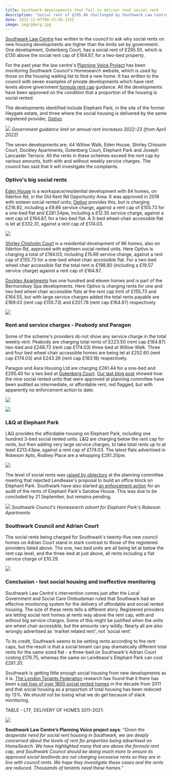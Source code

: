 ```yaml
---
title: Southwark developments that fail to deliver real social rent
description: "Social rent of £295.40 challenged by Southwark Law Centre "
date: 2022-12-07T08:23:58.131Z
image: img/gberg.jpg
---
```

[Southwark Law Centre](https://www.southwarklawcentre.org.uk/) has written to the council to ask why social rents on new housing developments are higher than the limits set by government.  One development, Gutenberg Court, has a social rent of £295.50, which is £130 above the social rent cap of £164.87, for a two-bed property.

For the past year the law centre's [Planning Voice Project](https://www.southwarklawcentre.org.uk/planning-voice/) has been monitoring Southwark Council's Homesearch website, which is used by those on the housing waiting list to find a new home.  [](https://www.southwarklawcentre.org.uk/)It has written to the council with seven examples of private developments which have rent levels above government [formula rent cap](https://www.gov.uk/government/publications/rent-standard/limit-on-annual-rent-increases-2022-23-from-april-2022) guidance.  All the developments have been approved on the condition that a proportion of the housing is social rented.

The developments identified include Elephant Park, in the site of the former Heygate estate, and three where the social housing is delivered by the same registered provider, [Optivo](https://www.optivo.org.uk/).  

![](https://35percent.org/img/screenshot-2022-11-26-at-11-24-07-limit-on-annual-rent-increases-2021-22-limit_on_annual_rent_increases_2022-23.pdf.png)
*Government guidance limit on annual rent increases 2022-23 (from April 2022)*

The seven developments are; 44 Willow Walk, Eden House, Shirley Chissom Court, Dockley Apartments, Gutenberg Court, Elephant Park and Joseph Lancaster Terrace.  All the rents in these schemes exceed the rent cap by various amounts, both with and without weekly service charges.  The council has said that it will investigate the complaints.  

### Optivo's big social rents

[Eden House](https://planning.southwark.gov.uk/online-applications/applicationDetails.do?keyVal=ZZZV1FKBWR595&activeTab=summary) is a workspace/residential development with 84 homes, on Ilderton Rd, in the Old Kent Rd Opportunity Area.  It was approved in 2018 with sixteen social rented units; [Optivo](https://www.optivo.org.uk/) provides this, but is charging £216.92, including a £9.86 service charge, against a rent cap of £155.73 for a one-bed flat and £281.54pw, including a £12.35 service charge, against a rent cap of £164.87, for a two-bed flat.  A 3-bed wheel-chair accessible flat is let at £332.31, against a rent cap of £174.03.

![](https://35percent.org/edenhouse.jpg)

[Shirley Chisholm Court](https://planning.southwark.gov.uk/online-applications/applicationDetails.do?keyVal=ZZZV0SKBWR962&activeTab=summary) is a residential development of 86 homes, also on Ilderton Rd, approved with eighteen social rented units.  Here Optivo is charging a total of £184.03, including £15.69 service charge, against a rent cap of £155.73 for a one-bed wheel chair accessible flat.  For a two-bed wheel chair accessible flat the total rent is £198.80 (including a £19.57 service charge) against a rent cap of £164.87.

[Dockley Apartments](https://planning.southwark.gov.uk/online-applications/applicationDetails.do?keyVal=ZZZV0RKBWR806&activeTab=summary) has one hundred and eleven homes and is part of the Bermondsey Spa developments.  Here Optivo is charging rents for one and two bed wheel chair accessible flats at the rent cap limit of £155.73 and £164.55, but with large service charges added the total rents payable are £189.03 (rent cap £155.73) and £201.78 (rent cap £164.87) respectively.

![](https://35percent.org/img/optivo_table_051222.pdf-adobe-acrobat-reader-64-bit-05_12_2022-09_37_44-2-.png)

### Rent and service charges - Peabody and Paragon

Some of the scheme's providers do not show any service charge in the total weekly rent.  Peabody are charging total rents of £223.50 (rent cap £164.87) two-bed and £248.72 (rent cap £174.03) three-bed at Willow Walk. Three and four bed wheel chair accessible homes are being let at £252.60 (rent cap £174.03) and £243.26 (rent cap £183.18) respectively.

Paragon and Asra Housing Ltd are charging £261.44 for a one-bed and £295.40 for a two bed at [Gutenberg Court](https://planning.southwark.gov.uk/online-applications/applicationDetails.do?keyVal=ZZZV1QKBWR443&activeTab=summary). [Our last blog post](https://www.35percent.org/posts/ombudsman-rejects-affordable-housing-complaint-against-southwark/) showed how the nine social rented units that were approved at planning committee have been audited as intermediate, or affordable rent, red flagged, but with apparently no enforcement action to date.

![](https://35percent.org/img/gberg.jpg)

![](https://35percent.org/img/peabody_and_asra_table_051222.pdf-adobe-acrobat-reader-64-bit-05_12_2022-09_55_58-2-.png)

### L&Q at Elephant Park

L&Q provides the affordable housing on Elephant Park, including one hundred 3-bed social rented units.  L&Q are charging below the rent cap for rents, but then adding very large service charges, to take total rents up to at least £213.43pw, against a rent cap of £174.03.  The latest flats advertised in Robeson Apts, Rodney Place are a whopping £281.20pw.

![](https://35percent.org/img/l-q_elephant_park_word-29_11_2022-08_51_53-2-.png)

The level of social rents was [raised by objectors](https://southwarknews.co.uk/news/housing/fears-raised-that-100-elephant-park-social-rent-properties-are-charging-tenants-incorrectly/) at the planning committee meeting that rejected Lendlease's proposal to build an office block on Elephant Park.  Southwark have also started [an enforcement action](https://planning.southwark.gov.uk/online-applications/enforcementDetails.do?activeTab=summary&keyVal=RELD9TKB00K01) for an audit of the rents of Elephant Park's Sandow House.  This was due to be concluded by 21 September, but remains pending.

![](https://35percent.org/img/robeson_apt_3-bed-flat-2-.png)
*Southwark Council's Homesearch advert for Elephant Park's Robeson Apartments*

### Southwark Council and Adrian Court

The social rents being charged for Southwark's twenty-five new council homes on Adrian Court stand in stark contrast to those of the registered providers listed above.  The one, two bed units are all being let at below the rent cap level, and the three-bed at just above, all rents including a flat service charge of £10.29.

![](https://35percent.org/img/southwark_council_at_adrian_court_table_051222.pdf_adobe-acrobat-reader-64-bit-05_12_2022-10_18_05-2-.png)

### Conclusion - lost social housing and ineffective monitoring

Southwark Law Centre's intervention comes just after the Local Government and Social Care Ombudsman ruled that Southwark had an effective monitoring system for the delivery of affordable and social rented housing.  The size of these rents tells a different story.  Registered providers are letting social rent homes at rents way above the rent cap, with and without big service charges.  Some of this might be justified when the units are wheel chair accessible, but the amounts vary wildly.  Nearly all are also wrongly advertised as 'market related rent', not 'social rent'.  

To its credit, Southwark seems to be setting rents according to the rent caps, but the result is that a social tenant can pay dramatically different total rents for the same sized flat - a three-bed on Southwark's Adrian Court costing £176.75, whereas the same on Lendlease's Elephant Park can cost £281.20. 

Southwark is getting little enough social housing from new developments as it is.  [The London Tenants Federation](https://londontenants.org/) research has found that it there has been a[ net loss of over 1800 social rented homes](https://twitter.com/londontenants/status/1593640575584149506) in the decade from 2011 and that social housing as a proportion of total housing has been reduced by 13%.  We should not be losing what we do get because of slack monitoring.

TABLE - LTF, DELIVERY OF HOMES 2011-2021:

![](https://35percent.org/img/ltf_table_word-29_11_2022-09_00_59-2-.png)

**Southwark Law Centre’s Planning Voice project says**: *“Given the desperate need for social rent housing in Southwark, we are deeply concerned about the levels of rent for properties being advertised on HomeSearch. We have highlighted many that are above the formula rent cap, and Southwark Council should be doing much more to ensure its approved social landlords are not charging excessive rents so they are in line with council rents. We hope they investigate these cases and the rents are reduced. Thousands of tenants need these homes.”*